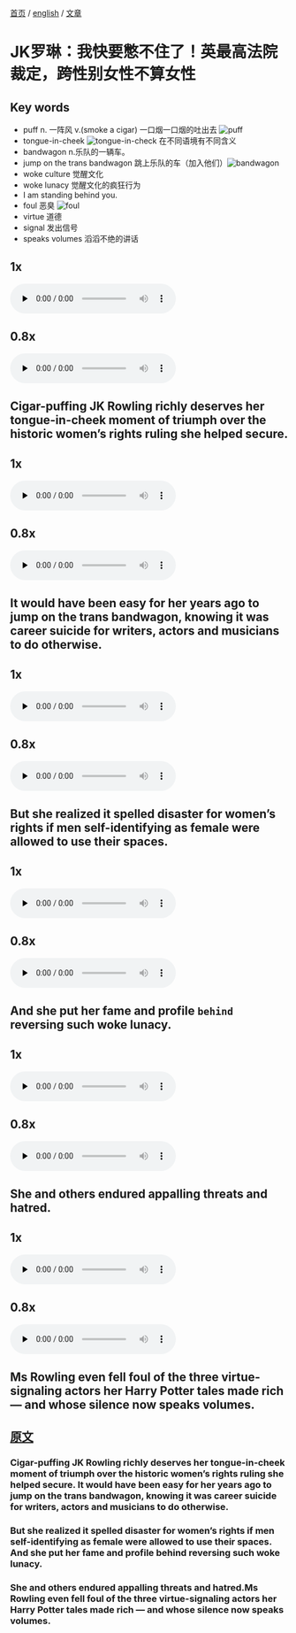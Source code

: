 [首页](https://printjs.github.io/blog) / [english](https://printjs.github.io/blog/docs/english) / [文章](https://printjs.github.io/blog/docs/english/course_speak)

# JK罗琳：我快要憋不住了！英最高法院裁定，跨性别女性不算女性

## Key words
- puff n. 一阵风 v.(smoke a cigar) 一口烟一口烟的吐出去 ![puff](image-1.png)
- tongue-in-cheek ![tongue-in-check](image.png) 在不同语境有不同含义
- bandwagon n.乐队的一辆车。
- jump on the trans bandwagon 跳上乐队的车（加入他们）![bandwagon](image-2.png)
- woke culture 觉醒文化
- woke lunacy 觉醒文化的疯狂行为
- I am standing behind you.
- foul 恶臭 ![foul](image-3.png)
- virtue 道德
- signal 发出信号
- speaks volumes 滔滔不绝的讲话

## 1x
<audio id="audio" controls="" preload="none">
    <source id="mp3" src="./audio_1_1.wav">
</audio>

## 0.8x
<audio id="audio" controls="" preload="none">
    <source id="mp3" src="./audio_1_0.8.wav">
</audio>

## Cigar-puffing JK Rowling richly deserves her tongue-in-cheek moment of triumph over the historic women’s rights ruling she helped secure.

## 1x
<audio id="audio" controls="" preload="none">
    <source id="mp3" src="./audio_2_1.wav">
</audio>

## 0.8x
<audio id="audio" controls="" preload="none">
    <source id="mp3" src="./audio_2_0.8.wav">
</audio>
 
## It would have been easy for her years ago to jump on the trans bandwagon, knowing it was career suicide for writers, actors and musicians to do otherwise.
 
## 1x
<audio id="audio" controls="" preload="none">
    <source id="mp3" src="./audio_3_1.wav">
</audio>

## 0.8x
<audio id="audio" controls="" preload="none">
    <source id="mp3" src="./audio_3_0.8.wav">
</audio>

## But she realized it spelled disaster for women’s rights if men self-identifying as female were allowed to use their spaces.
 
## 1x
<audio id="audio" controls="" preload="none">
    <source id="mp3" src="./audio_4_1.wav">
</audio>

## 0.8x
<audio id="audio" controls="" preload="none">
    <source id="mp3" src="./audio_4_0.8.wav">
</audio>

## And she put her fame and profile `behind` reversing such woke lunacy.

## 1x
<audio id="audio" controls="" preload="none">
    <source id="mp3" src="./audio_5_1.wav">
</audio>

## 0.8x
<audio id="audio" controls="" preload="none">
    <source id="mp3" src="./audio_5_0.8.wav">
</audio>
 
## She and others endured appalling threats and hatred.

## 1x
<audio id="audio" controls="" preload="none">
    <source id="mp3" src="./audio_6_1.wav">
</audio>

## 0.8x
<audio id="audio" controls="" preload="none">
    <source id="mp3" src="./audio_6_0.8.wav">
</audio>
 
## Ms Rowling even fell foul of the three virtue-signaling actors her Harry Potter tales made rich — and whose silence now speaks volumes.

## [原文](https://www.bilibili.com/video/BV1ik5jzfEKj?t=356.7)

### Cigar-puffing JK Rowling richly deserves her tongue-in-cheek moment of triumph over the historic women’s rights ruling she helped secure. It would have been easy for her years ago to jump on the trans bandwagon, knowing it was career suicide for writers, actors and musicians to do otherwise.
 
### But she realized it spelled disaster for women’s rights if men self-identifying as female were allowed to use their spaces. And she put her fame and profile behind reversing such woke lunacy.
 
### She and others endured appalling threats and hatred.Ms Rowling even fell foul of the three virtue-signaling actors her Harry Potter tales made rich — and whose silence now speaks volumes.